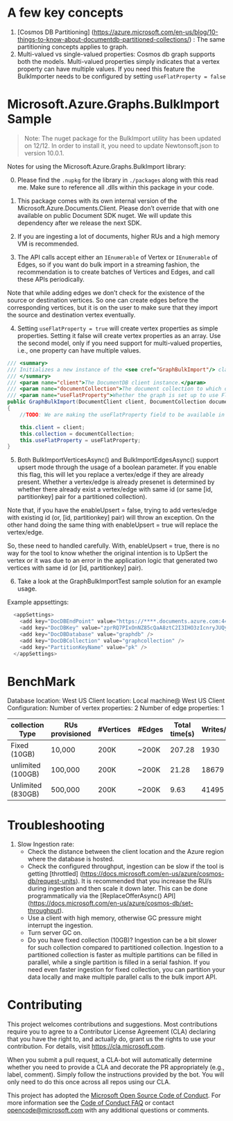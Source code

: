 ﻿# A few key concepts

1. [Cosmos DB Partitioning] (https://azure.microsoft.com/en-us/blog/10-things-to-know-about-documentdb-partitioned-collections/) : The same partitioning concepts applies to graph. 
2. Multi-valued vs single-valued properties: Cosmos db graph supports both the models. Multi-valued properties simply indicates that a vertex property can have multiple values. 
If you need this feature the BulkImporter needs to be configured by setting `useFlatProperty = false`

# Microsoft.Azure.Graphs.BulkImport Sample

> Note: The nuget package for the BulkImport utility has been updated on 12/12. In order to install it, you need to update Newtonsoft.json to version 10.0.1.

Notes for using the Microsoft.Azure.Graphs.BulkImport library:

0. Please find the `.nupkg` for the library in `./packages` along with this read me. Make sure to reference all .dlls within this package in your code.

1. This package comes with its own internal version of the Microsoft.Azure.Documents.Client. Please don’t override that with one available on public Document SDK nuget. We will update this dependency after we release the next SDK.

2. If you are ingesting a lot of documents, higher RUs and a high memory VM is recommended. 

3. The API calls accept either an `IEnumerable` of Vertex or `IEnumerable` of Edges, so if you want do bulk import in a streaming fashion, the recommendation is to create batches of Vertices and Edges, and call these APIs periodically.

Note that while adding edges we don’t check for the existence of the source or destination vertices. So one can create edges before the corresponding vertices, but it is on the user to make sure that they import the source and destination vertex eventually. 

4.  Setting `useFlatProperty = true` will create vertex properties as simple properties. Setting it false will create vertex properties as an array. Use the second model, only if you need support for multi-valued properties, i.e., one property can have multiple values. 
```csharp
/// <summary>
/// Initializes a new instance of the <see cref="GraphBulkImport"/> class.
/// </summary>
/// <param name="client">The DocumentDB client instance.</param>
/// <param name="documentCollection">The document collection to which documents are to be bulk imported.</param>
/// <param name="useFlatProperty">Whether the graph is set up to use Flat vertex property. If not the graph will use Gremlin vertex property which supports multi-valued and meta properties</param>
public GraphBulkImport(DocumentClient client, DocumentCollection documentCollection, bool useFlatProperty)
{
    //TODO: We are making the useFlatProperty field to be available in GraphConnection, once we have that we will remove this 

    this.client = client;
    this.collection = documentCollection;
    this.useFlatProperty = useFlatProperty;
}
```
5. Both BulkImportVerticesAsync() and BulkImportEdgesAsync() support upsert mode through the usage of a boolean parameter. If you enable this flag, this will let you replace a vertex/edge if they are already present. 
Whether a vertex/edge is already presenet is determined by whether there already exist a vertex/edge with same id (or same [id, partitionkey] pair for a partitioned collection).

Note that, if you have the enableUpsert = false, trying to add vertes/edge with existing id (or, [id, partitionkey] pair) will throw an exception. On the other hand doing the same thing with enableUpsert = true
will replace the vertex/edge. 

So, these need to handled carefully. With, enableUpsert = true, there is no way for the tool to know whether the original intention is to UpSert the vertex or it was due to an error in the application logic that
generated two vertices with same id (or [id, partitionkey] pair). 

6. Take a look at the GraphBulkImportTest sample solution for an example usage.

Example appsettings:
```csharp
  <appSettings>
    <add key="DocDBEndPoint" value="https://****.documents.azure.com:443/" />
    <add key="DocDBKey" value="zprRQ7PIxOnNZ85cQaA8ztC2I3IHO3zIcnryJUQy8o9ygfhAgOPpsnDyiBcz7zFWefweqmnSXXMZGf5S1X866g==" />
    <add key="DocDBDatabase" value="graphdb" />
    <add key="DocDBCollection" value="graphcollection" />
    <add key="PartitionKeyName" value="pk" />
  </appSettings>
```

# BenchMark

Database location: West US
Client location: Local machine@ West US
Client Configuration: 
Number of vertex properties: 2
Number of edge properties: 1

| collection Type  | RUs provisioned | #Vertices | #Edges | Total time(s) | Writes/s | Average RU/s | Average RU/insert
| ------------- | ------------- | ------------- | ------------- | ------------- |------------- | ------------- | ------------- |
| Fixed (10GB)  | 10,000  | 200K | ~200K | 207.28 | 1930 | 10184 | 10.55 |
| unlimited (100GB)  | 100,000  | 200K | ~200K | 21.28 | 18679 | 83019 | 8.88 |
| Unlimited (830GB)  | 500,000  | 200K | ~200K | 9.63 | 41495 | 163019 | 12.70 |


# Troubleshooting

1. Slow Ingestion rate: 
	- Check the distance between the client location and the Azure region where the database is hosted. 
	- Check the configured throughput, ingestion can be slow if the tool is getting [throttled] (https://docs.microsoft.com/en-us/azure/cosmos-db/request-units).  It is recommended that you increase the RU/s 
during ingestion and then scale it down later. This can be done programmatically via the [ReplaceOfferAsync() API] (https://docs.microsoft.com/en-us/azure/cosmos-db/set-throughput). 
	- Use a client with high memory, otherwise GC pressure might interrupt the ingestion. 
	- Turn server GC on. 
	- Do you have fixed collection (10GB)? Ingestion can be a bit slower for such collection compared to partitioned collection. Ingestion to a partitioned collection is faster as multiple partitions can be 
filled in parallel, while a single partition is filled in a serial fashion. If you need even faster ingestion for fixed collection, you can partition your data locally and make multiple parallel calls to the
bulk import API.  

# Contributing

This project welcomes contributions and suggestions.  Most contributions require you to agree to a
Contributor License Agreement (CLA) declaring that you have the right to, and actually do, grant us
the rights to use your contribution. For details, visit https://cla.microsoft.com.

When you submit a pull request, a CLA-bot will automatically determine whether you need to provide
a CLA and decorate the PR appropriately (e.g., label, comment). Simply follow the instructions
provided by the bot. You will only need to do this once across all repos using our CLA.

This project has adopted the [Microsoft Open Source Code of Conduct](https://opensource.microsoft.com/codeofconduct/).
For more information see the [Code of Conduct FAQ](https://opensource.microsoft.com/codeofconduct/faq/) or
contact [opencode@microsoft.com](mailto:opencode@microsoft.com) with any additional questions or comments.
